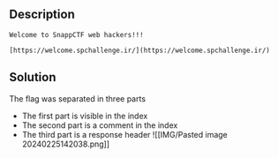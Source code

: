 ## Description

```
Welcome to SnappCTF web hackers!!!

[https://welcome.spchallenge.ir/](https://welcome.spchallenge.ir/)
```

## Solution

The flag was separated in three parts
- The first part is visible in the index
- The second part is a comment in the index
- The third part is a response header
![[IMG/Pasted image 20240225142038.png]]
